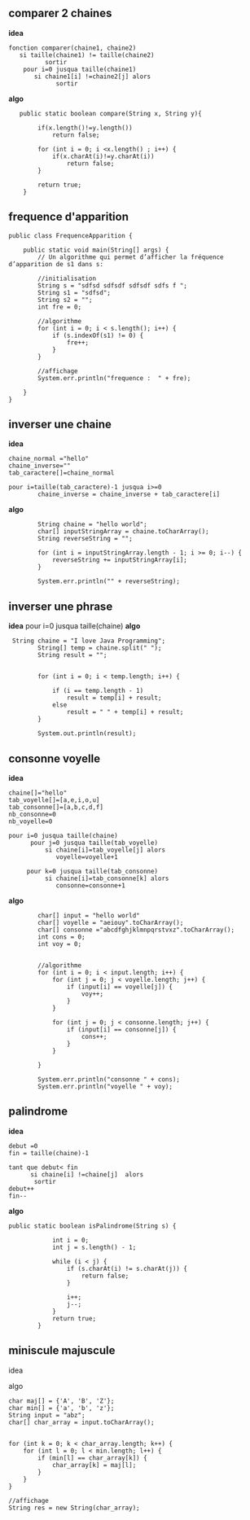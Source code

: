 
## comparer 2 chaines
**idea**

    fonction comparer(chaine1, chaine2)
       si taille(chaine1) != taille(chaine2)
              sortir
        pour i=0 jusqua taille(chaine1)
           si chaine1[i] !=chaine2[j] alors
                 sortir

**algo**
 

       public static boolean compare(String x, String y){
           
            if(x.length()!=y.length())
                return false;
     
            for (int i = 0; i <x.length() ; i++) {
                if(x.charAt(i)!=y.charAt(i))
                    return false;
            }
            
            return true;
        }

    

## frequence d'apparition

    public class FrequenceApparition {
    
        public static void main(String[] args) {
            // Un algorithme qui permet d’afficher la fréquence d’apparition de s1 dans s:
            
            //initialisation
            String s = "sdfsd sdfsdf sdfsdf sdfs f ";
            String s1 = "sdfsd";
            String s2 = "";
            int fre = 0;
            
            //algorithme
            for (int i = 0; i < s.length(); i++) {
                if (s.indexOf(s1) != 0) {
                    fre++;
                }
            }
           
            //affichage
            System.err.println("frequence :  " + fre);
    
        }
    }

## inverser une chaine
**idea**

    chaine_normal ="hello"
    chaine_inverse=""
    tab_caractere[]=chaine_normal 
    
    pour i=taille(tab_caractere)-1 jusqua i>=0
            chaine_inverse = chaine_inverse + tab_caractere[i]

**algo**

            String chaine = "hello world";
            char[] inputStringArray = chaine.toCharArray();
            String reverseString = "";
    
            for (int i = inputStringArray.length - 1; i >= 0; i--) {
                reverseString += inputStringArray[i];
            }
    
            System.err.println("" + reverseString);

## inverser une phrase
**idea**
pour i=0 jusqua taille(chaine)
**algo**
 

     String chaine = "I love Java Programming"; 
            String[] temp = chaine.split(" ");
            String result = ""; 
      
    
            for (int i = 0; i < temp.length; i++) {
                
                if (i == temp.length - 1) 
                    result = temp[i] + result; 
                else
                    result = " " + temp[i] + result; 
            } 
            
            System.out.println(result);
    
## consonne voyelle
**idea**

    chaine[]="hello"
    tab_voyelle[]=[a,e,i,o,u]
    tab_consonne[]=[a,b,c,d,f]
    nb_consonne=0
    nb_voyelle=0
    
    pour i=0 jusqua taille(chaine)
          pour j=0 jusqua taille(tab_voyelle)
              si chaine[i]=tab_voyelle[j] alors
                 voyelle=voyelle+1
                 
         pour k=0 jusqua taille(tab_consonne)
              si chaine[i]=tab_consonne[k] alors
                 consonne=consonne+1     

   
**algo**

            char[] input = "hello world"
            char[] voyelle = "aeiouy".toCharArray();
            char[] consonne ="abcdfghjklmnpqrstvxz".toCharArray();
            int cons = 0;
            int voy = 0;
            
    
            //algorithme
            for (int i = 0; i < input.length; i++) {
                for (int j = 0; j < voyelle.length; j++) {
                    if (input[i] == voyelle[j]) {
                        voy++;
                    }
                }
    
                for (int j = 0; j < consonne.length; j++) {
                    if (input[i] == consonne[j]) {
                        cons++;
                    }
                }
    
            }
            
            System.err.println("consonne " + cons);
            System.err.println("voyelle " + voy);
    

## palindrome
**idea**

    debut =0
    fin = taille(chaine)-1
    
    tant que debut< fin
          si chaine[i] !=chaine[j]  alors
           sortir
    debut++
    fin--

**algo**

    public static boolean isPalindrome(String s) {
        
                int i = 0;
                int j = s.length() - 1;
        
                while (i < j) {
                    if (s.charAt(i) != s.charAt(j)) {
                        return false;
                    }
        
                    i++;
                    j--;
                }
                return true;
            }

## miniscule majuscule

idea

algo

    char maj[] = {'A', 'B', 'Z'};
    char min[] = {'a', 'b', 'z'};
    String input = "abz";
    char[] char_array = input.toCharArray();

    
    for (int k = 0; k < char_array.length; k++) {
        for (int l = 0; l < min.length; l++) {
            if (min[l] == char_array[k]) {
                char_array[k] = maj[l];
            }
        }
    }

    //affichage
    String res = new String(char_array);


